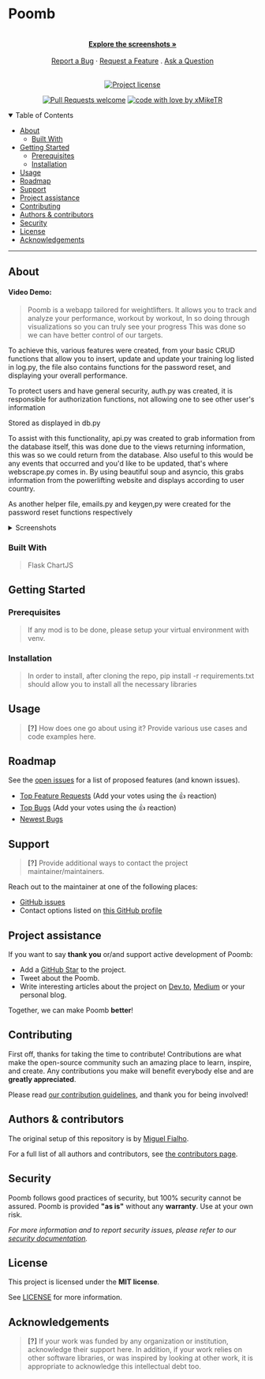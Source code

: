 <h1>
  Poomb
</h1>

<div align="center">
  <br />
  <a href="#about"><strong>Explore the screenshots »</strong></a>
  <br />
  <br />
  <a href="https://github.com/xMikeTR/poomb/issues/new?assignees=&labels=bug&template=01_BUG_REPORT.md&title=bug%3A+">Report a Bug</a>
  ·
  <a href="https://github.com/xMikeTR/poomb/issues/new?assignees=&labels=enhancement&template=02_FEATURE_REQUEST.md&title=feat%3A+">Request a Feature</a>
  .
  <a href="https://github.com/xMikeTR/poomb/issues/new?assignees=&labels=question&template=04_SUPPORT_QUESTION.md&title=support%3A+">Ask a Question</a>
</div>

<div align="center">
<br />

[![Project license](https://img.shields.io/github/license/xMikeTR/poomb.svg?style=flat-square)](LICENSE)

[![Pull Requests welcome](https://img.shields.io/badge/PRs-welcome-ff69b4.svg?style=flat-square)](https://github.com/xMikeTR/poomb/issues?q=is%3Aissue+is%3Aopen+label%3A%22help+wanted%22)
[![code with love by xMikeTR](https://img.shields.io/badge/%3C%2F%3E%20with%20%E2%99%A5%20by-xMikeTR-ff1414.svg?style=flat-square)](https://github.com/xMikeTR)

</div>

<details open="open">
<summary>Table of Contents</summary>

- [About](#about)
  - [Built With](#built-with)
- [Getting Started](#getting-started)
  - [Prerequisites](#prerequisites)
  - [Installation](#installation)
- [Usage](#usage)
- [Roadmap](#roadmap)
- [Support](#support)
- [Project assistance](#project-assistance)
- [Contributing](#contributing)
- [Authors & contributors](#authors--contributors)
- [Security](#security)
- [License](#license)
- [Acknowledgements](#acknowledgements)

</details>

---

## About
#### Video Demo:  <URL HERE>

> Poomb is a webapp tailored for weightlifters.
> It allows you to track and analyze your performance, workout by workout,
> In so doing through visualizations so you can truly see your progress
> This was done so we can have better control of our targets.

To achieve this, various features were created, from your basic CRUD functions that allow you to insert, update and update your training log listed in log.py,
the file also contains functions for the password reset, and displaying your overall performance.

To protect users and have general security, auth.py was created, it is responsible for authorization functions, not allowing one to see other user's information

Stored as displayed in db.py

To assist with this functionality, api.py was created to grab information from the database itself, this was done due to the views returning information, this was so we could return from the database.
Also useful to this would be any events that occurred and you'd like to be updated, that's where webscrape.py comes in.
By using beautiful soup and asyncio, this grabs information from the powerlifting website and displays according to user country.


As another helper file, emails.py and keygen,py were created for the password reset functions respectively


<details>
<summary>Screenshots</summary>
<br>

> **[?]**
> Please provide your screenshots here.

|                               Home Page                               |                               Login Page                               |
| :-------------------------------------------------------------------: | :--------------------------------------------------------------------: |
| <img src="/home/mike/Pictures/Screenshots/home.png" title="Home Page" width="100%"> | <img src="docs/images/screenshot.png" title="Login Page" width="100%"> |

</details>

### Built With


> Flask
> ChartJS

## Getting Started

### Prerequisites


> If any mod is to be done, please setup your virtual environment with venv.

### Installation


> In order to install, after cloning the repo, pip install -r requirements.txt should allow you to install all the necessary libraries

## Usage

> **[?]**
> How does one go about using it?
> Provide various use cases and code examples here.

## Roadmap

See the [open issues](https://github.com/xMikeTR/poomb/issues) for a list of proposed features (and known issues).

- [Top Feature Requests](https://github.com/xMikeTR/poomb/issues?q=label%3Aenhancement+is%3Aopen+sort%3Areactions-%2B1-desc) (Add your votes using the 👍 reaction)
- [Top Bugs](https://github.com/xMikeTR/poomb/issues?q=is%3Aissue+is%3Aopen+label%3Abug+sort%3Areactions-%2B1-desc) (Add your votes using the 👍 reaction)
- [Newest Bugs](https://github.com/xMikeTR/poomb/issues?q=is%3Aopen+is%3Aissue+label%3Abug)

## Support

> **[?]**
> Provide additional ways to contact the project maintainer/maintainers.

Reach out to the maintainer at one of the following places:

- [GitHub issues](https://github.com/xMikeTR/poomb/issues/new?assignees=&labels=question&template=04_SUPPORT_QUESTION.md&title=support%3A+)
- Contact options listed on [this GitHub profile](https://github.com/xMikeTR)

## Project assistance

If you want to say **thank you** or/and support active development of Poomb:

- Add a [GitHub Star](https://github.com/xMikeTR/poomb) to the project.
- Tweet about the Poomb.
- Write interesting articles about the project on [Dev.to](https://dev.to/), [Medium](https://medium.com/) or your personal blog.

Together, we can make Poomb **better**!

## Contributing

First off, thanks for taking the time to contribute! Contributions are what make the open-source community such an amazing place to learn, inspire, and create. Any contributions you make will benefit everybody else and are **greatly appreciated**.


Please read [our contribution guidelines](docs/CONTRIBUTING.md), and thank you for being involved!

## Authors & contributors

The original setup of this repository is by [Miguel Fialho](https://github.com/xMikeTR).

For a full list of all authors and contributors, see [the contributors page](https://github.com/xMikeTR/poomb/contributors).

## Security

Poomb follows good practices of security, but 100% security cannot be assured.
Poomb is provided **"as is"** without any **warranty**. Use at your own risk.

_For more information and to report security issues, please refer to our [security documentation](docs/SECURITY.md)._

## License

This project is licensed under the **MIT license**.

See [LICENSE](LICENSE) for more information.

## Acknowledgements

> **[?]**
> If your work was funded by any organization or institution, acknowledge their support here.
> In addition, if your work relies on other software libraries, or was inspired by looking at other work, it is appropriate to acknowledge this intellectual debt too.